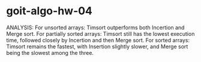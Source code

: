 # goit-algo-hw-04

ANALYSIS: ⁠For unsorted arrays: Timsort outperforms both Incertion and Merge sort.
⁠For partially sorted arrays: Timsort still has the lowest execution time, followed closely by Incertion and then Merge sort.
⁠For sorted arrays: Timsort remains the fastest, with Insertion slightly slower, and Merge sort being the slowest among the three.